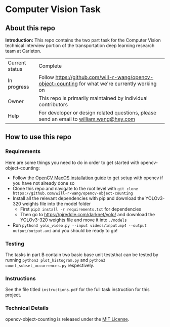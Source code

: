 # Computer Vision Task

## About this repo
**Introduction:** This repo contains the two part task for the Computer Vision technical interview portion of the transportation deep learning research team at Carleton.

|                |                                                                                                                                      |
|----------------|--------------------------------------------------------------------------------------------------------------------------------------|
| Current status | Complete |
| In progress    | Follow https://github.com/will-r-wang/opencv-object-counting for what we're currently working on |
| Owner          | This repo is primarily maintained by individual contributors |
| Help           | For developer or design related questions, please send an email to william.wang@hey.com |

## How to use this repo
### Requirements
Here are some things you need to do in order to get started with opencv-object-counting:
- Follow the [OpenCV MacOS installation guide](https://learnopencv.com/install-opencv3-on-macos/) to get setup with opencv if you have not already done so
- Clone this repo and navigate to the root level with `git clone https://github.com/will-r-wang/opencv-object-counting`
- Install all the relevant dependencies with pip and download the YOLOv3-320 weights file into the model folder
  - First `pip3 install -r requirements.txt` for dependencies
  - Then go to https://pjreddie.com/darknet/yolo/ and download the YOLOv3-320 weights file and move it into `./models`
- Run `python3 yolo_video.py --input videos/input.mp4 --output output/output.avi` and you should be ready to go!

### Testing
The tasks in part B contain two basic base unit teststhat can be tested by running `python3 plot_histogram.py` and `python3 count_subset_occurrences.py` respectively.

### Instructions
See the file titled `instructions.pdf` for the full task instruction for this project.

### Technical Details
opencv-object-counting is released under the [MIT License](https://opensource.org/licenses/MIT).
